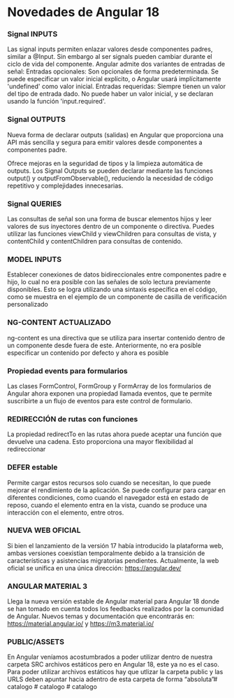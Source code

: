 # Novedades de Angular 18

### Signal INPUTS

Las signal inputs permiten enlazar valores desde componentes padres, similar a @Input. Sin embargo al ser signals pueden cambiar durante el ciclo de vida del componente. Angular admite dos variantes de entradas de señal:
Entradas opcionales: Son opcionales de forma predeterminada. Se puede especificar un valor inicial explícito, o Angular usará implícitamente 'undefined' como valor inicial.
Entradas requeridas: Siempre tienen un valor del tipo de entrada dado. No puede haber un valor inicial, y se declaran usando la función 'input.required'.

### Signal OUTPUTS

Nueva forma de declarar outputs (salidas) en Angular que proporciona una API más sencilla y segura para emitir valores desde componentes a componentes padre. 

Ofrece mejoras en la seguridad de tipos y la limpieza automática de outputs. Los Signal Outputs se pueden declarar mediante las funciones output() y outputFromObservable(), reduciendo la necesidad de código repetitivo y complejidades innecesarias.

### Signal QUERIES

Las consultas de señal son una forma de buscar elementos hijos y leer valores de sus inyectores dentro de un componente o directiva. Puedes utilizar las funciones viewChild y viewChildren para consultas de vista, y contentChild y contentChildren para consultas de contenido.

### MODEL INPUTS

Establecer conexiones de datos bidireccionales entre componentes padre e hijo, lo cual no era posible con las señales de solo lectura previamente disponibles. Esto se logra utilizando una sintaxis específica en el código, como se muestra en el ejemplo de un componente de casilla de verificación personalizado

### NG-CONTENT ACTUALIZADO

ng-content es una directiva que se utiliza para insertar contenido dentro de un componente desde fuera de este. Anteriormente, no era posible especificar un contenido por defecto y ahora es posible

### Propiedad events para formularios

Las clases FormControl, FormGroup y FormArray de los formularios de Angular ahora exponen una propiedad llamada eventos, que te permite suscribirte a un flujo de eventos para este control de formulario. 

### REDIRECCIÓN de rutas con funciones

La propiedad redirectTo en las rutas ahora puede aceptar una función que devuelve una cadena. Esto proporciona una mayor flexibilidad al redireccionar

### DEFER estable

Permite cargar estos recursos solo cuando se necesitan, lo que puede mejorar el rendimiento de la aplicación. Se puede configurar para cargar en diferentes condiciones, como cuando el navegador está en estado de reposo, cuando el elemento entra en la vista, cuando se produce una interacción con el elemento, entre otros. 

### NUEVA WEB OFICIAL

Si bien el lanzamiento de la versión 17 había introducido la plataforma web, ambas versiones coexistían temporalmente debido a la transición de características y asistencias migratorias pendientes. Actualmente, la web oficial se unifica en una única dirección: https://angular.dev/

### ANGULAR MATERIAL 3

Llega la nueva versión estable de Angular material para Angular 18 donde se han tomado en cuenta todos los feedbacks realizados por la comunidad de Angular. Nuevos temas y documentación que encontrarás en:
https://material.angular.io/
y https://m3.material.io/

### PUBLIC/ASSETS

En Angular veníamos acostumbrados a poder utilizar dentro de nuestra carpeta SRC archivos estáticos pero en Angular 18, este ya no es el caso. Para poder utilizar archivos estáticos hay que utlizar la carpeta public y las URLS deben apuntar hacia adentro de esta carpeta de forma “absoluta”#   c a t a l o g o  
 #   c a t a l o g o  
 #   c a t a l o g o  
 
